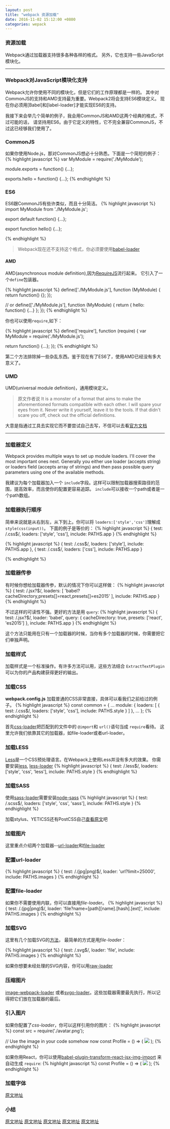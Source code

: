 ```yaml
---
layout: post
title: "webpack 资源加载"
date: 2016-11-02 15:12:00 +0800
categories: wepack
---
```


### 资源加载

Webpack通过加载器支持很多各种各样的格式。
另外，它也支持一些JavaScript模块化。

************

### Webpack对JavaScript模块化支持

Webpack允许你使用不同的模块化，但是它们的工作原理都是一样的。
其中对CommonJS的支持和AMD支持最为重要。Webpack2将会支持ES6模块定义。
现在你必须用[Babel]和[label-loader]才能实现ES6的支持。

我接下来会举几个简单的例子，我会用CommonJS和AMD这两个经典的格式，不过可能的话，
请坚持用ES6。由于它定义的特性，它不完全兼容CommonJS，不过这已经够我们使用了。

### CommonJS
如果你使用Node.js，那对CommonJS想必十分熟悉。下面是一个简短的例子：
{% highlight javascript %}
var MyModule = require('./MyModule');

module.exports = function() {...};

exports.hello = function() {...};
{% endhighlight %}


### ES6
ES6跟CommonJS有些许类似，而且十分简洁。
{% highlight javascript %}
import MyModule from './MyModule.js';

export default function() {...};

export function hello() {...};

{% endhighlight %}
> Webpack现在还不支持这个格式，你必须要使用[babel-loader](https://www.npmjs.com/package/babel-loader)
#### AMD
AMD(asynchronous module definition),因为[RequireJS](http://requirejs.org/)流行起来。
它引入了一个`define`包装器。

{% highlight javascript %}
define(['./MyModule.js'], function (MyModule) {
  return function() {};
});

// or
define(['./MyModule.js'], function (MyModule) {
  return {
    hello: function() {...}
  };
});
{% endhighlight %}

你也可以使用`require`,如下：

{% highlight javascript %}
define(['require'], function (require) {
  var MyModule = require('./MyModule.js');

  return function() {...};
});
{% endhighlight %}

第二个方法排除掉一些杂乱东西。鉴于现在有了ES6了，使用AMD已经没有多大意义了。

### UMD
UMD(universal module definition)，通用模块定义。
> 原文作者说 It is a monster of a format that aims to make the aforementioned formats compatible with each other. I will spare your eyes from it. Never write it yourself, leave it to the tools. If that didn't scare you off, check out the official definitions.

大意是指通过工具去实现它而不要尝试自己去写，不信可以去看[官方文档](https://github.com/umdjs/umd)

*********

### 加载器定义
Webpack provides multiple ways to set up module loaders. I'll cover the most important ones next. Generally you either use loader (accepts string) or loaders field (accepts array of strings) and then pass possible query parameters using one of the available methods.

我建议为每个加载器加入一个 `include`字段。这样可以限制加载器搜索路径的范围，提高效率，而且使你的配置更容易追踪。 `include`可以接收一个path或者是一个path数组。

### 加载器执行顺序
简单来说就是从右到左，从下到上。你可以将 `loaders:['style','css']`理解成 `style(css(input))`。
下面的例子是等价的：
{% highlight javascript %}
{
  test: /\.css$/,
  loaders: ['style', 'css'],
  include: PATHS.app
}
{% endhighlight %}

{% highlight javascript %}
{
  test: /\.css$/,
  loaders: ['style'],
  include: PATHS.app
},
{
  test: /\.css$/,
  loaders: ['css'],
  include: PATHS.app
}

{% endhighlight %}

### 加载器传参
有时候你想给加载器传参，默认的情况下你可以这样做：
{% highlight javascript %}
{
  test: /\.jsx?$/,
  loaders: [
    'babel?cacheDirectory,presets[]=react,presets[]=es2015'
  ],
  include: PATHS.app
}
{% endhighlight %}

不过这样的可读性不强。更好的方法是用 `query`:
{% highlight javascript %}
{
  test: /\.jsx?$/,
  loader: 'babel',
  query: {
    cacheDirectory: true,
    presets: ['react', 'es2015']
  },
  include: PATHS.app
}
{% endhighlight %}

这个方法只能用在只有一个加载器的时候，当你有多个加载器的时候，你需要把它们单独声明。

### 加载样式
加载样式是一个标准操作。有许多方法可以用，这些方法结合 `ExtractTextPlugin`可以为你的产品构建获得更好的输出。

### 加载CSS
**webpack.config.js**
加载普通的CSS非常直接，具体可以看我们之前给过的例子。
{% highlight javascript %}
const common = {
  ...
  module: {
    loaders: [
      {
        test: /\.css$/,
        loaders: ['style', 'css'],
        include: PATHS.style
      }
    ]
  },
  ...
};
{% endhighlight %}

首先[css-loader](https://www.npmjs.com/package/css-loader)把匹配到的文件中的 `@import`和 `url()`语句当成 `require`看待。
这里允许我们依靠其它的加载器，如file-loader或者url-loader。

### 加载LESS
[Less](http://lesscss.org/)是一个CSS预处理语言。在Webpack上使用Less并没有多大的效果。
你需要安装[less](https://www.npmjs.com/package/less), [less-loader](https://www.npmjs.com/package/less-loader)
{% highlight javascript %}
{
  test: /\.less$/,
  loaders: ['style', 'css', 'less'],
  include: PATHS.style
}
{% endhighlight %}

### 加载SASS
使用[sass-loader](https://www.npmjs.com/package/sass-loader)需要安装[node-sass](https://www.npmjs.com/package/node-sass)
{% highlight javascript %}
{
  test: /\.scss$/,
  loaders: ['style', 'css', 'sass'],
  include: PATHS.style
}
{% endhighlight %}

加载stylus、YETICSS还有PostCSS自己[查看原文](http://survivejs.com/webpack/loading-assets/loading-styles/)吧

### 加载图片
这里重点介绍两个加载器--[url-loader](https://www.npmjs.com/package/url-loader)和[file-loader](https://www.npmjs.com/package/file-loader)

### 配置url-loader
{% highlight javascript %}
{
  test: /\.(jpg|png)$/,
  loader: 'url?limit=25000',
  include: PATHS.images
}
{% endhighlight %}

### 配置file-loader
如果你不需要使用内联，你可以直接用*file-loader*。
{% highlight javascript %}
{
  test: /\.(jpg|png)$/,
  loader: 'file?name=[path][name].[hash].[ext]',
  include: PATHS.images
}
{% endhighlight %}

### 加载SVG
这里有几个加载SVG的[方法](https://github.com/webpack/webpack/issues/595)，
最简单的方式是用*file-loader*：

{% highlight javascript %}
{
  test: /\.svg$/,
  loader: 'file',
  include: PATHS.images
}
{% endhighlight %}

如果你想要未经处理的SVG内容，你可以用[raw-loader](https://www.npmjs.com/package/raw-loader)

### 压缩图片
[image-webpack-loader](https://www.npmjs.com/package/image-webpack-loader)
或者[svgo-loader](https://github.com/pozadi/svgo-loader)。这些加载器需要最先执行，所以记得把它们放在加载器的最后。

### 引入图片
如果你配置了*css-loader*，你可以这样引用你的图片：
{% highlight javascript %}
const src = require('./avatar.png');

// Use the image in your code somehow now
const Profile = () => (
  <img src={src} />
);
{% endhighlight %}

如果你用React，你可以使用[babel-plugin-transform-react-jsx-img-import](https://www.npmjs.com/package/babel-plugin-transform-react-jsx-img-import)
来自动生成 `require`:
{% highlight javascript %}
const Profile = () => (
  <img src="avatar.png" />
);
{% endhighlight %}

### 加载字体
[原文地址](http://survivejs.com/webpack/loading-assets/loading-fonts/)


### 小结
[原文地址](http://survivejs.com/webpack/loading-assets/formats-supported)
[原文地址](http://survivejs.com/webpack/loading-assets/loader-definitions)
[原文地址](http://survivejs.com/webpack/loading-assets/loading-styles)
[原文地址](http://survivejs.com/webpack/loading-assets/loading-images)
[原文地址](http://survivejs.com/webpack/loading-assets/loading-fonts)



